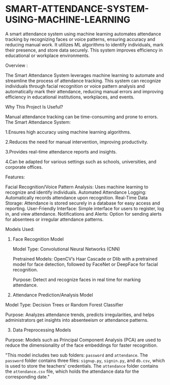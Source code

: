 # SMART-ATTENDANCE-SYSTEM-USING-MACHINE-LEARNING
A smart attendance system using machine learning automates attendance tracking by recognizing faces or voice patterns, ensuring accuracy and reducing manual work. It utilizes ML algorithms to identify individuals, mark their presence, and store data securely. This system improves efficiency in educational or workplace environments.

Overview :


The Smart Attendance System leverages machine learning to automate and streamline the process of attendance tracking. This system can recognize individuals through facial recognition or voice pattern analysis and automatically mark their attendance, reducing manual errors and improving efficiency in educational institutions, workplaces, and events.

Why This Project Is Useful?


Manual attendance tracking can be time-consuming and prone to errors. The Smart Attendance System:

1.Ensures high accuracy using machine learning algorithms.

2.Reduces the need for manual intervention, improving productivity.

3.Provides real-time attendance reports and insights.

4.Can be adapted for various settings such as schools, universities, and corporate offices.


Features:


Facial Recognition/Voice Pattern Analysis: Uses machine learning to recognize and identify individuals.
Automated Attendance Logging: Automatically records attendance upon recognition.
Real-Time Data Storage: Attendance is stored securely in a database for easy access and reporting.
User-Friendly Interface: Simple interface for users to register, log in, and view attendance.
Notifications and Alerts: Option for sending alerts for absentees or irregular attendance patterns.


Models Used:

1.  Face Recognition Model

    Model Type: Convolutional Neural Networks (CNN)

    Pretrained Models: OpenCV’s Haar Cascade or Dlib with a pretrained model for face detection, followed by FaceNet or DeepFace for facial recognition.

    Purpose: Detect and recognize faces in real time for marking attendance.
    
2.  Attendance Prediction/Analysis Model

  Model Type: Decision Trees or Random Forest Classifier
  
  Purpose: Analyzes attendance trends, predicts irregularities, and helps administrators get insights into absenteeism or attendance patterns.

3.  Data Preprocessing Models

  Purpose: Models such as Principal Component Analysis (PCA) are used to reduce the dimensionality of the face embeddings for faster recognition.  


"This model includes two sub folders: `password` and `attendance`. The `password` folder contains three files: `signup.py`, `signin.py`, and `db.csv`, which is used to store the teachers' credentials. The `attendance` folder contains the `attendance.csv` file, which holds the attendance data for the corresponding date."



